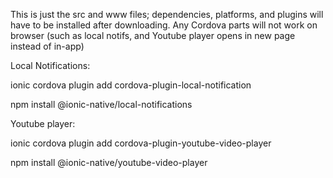 This is just the src and www files; dependencies, platforms, and plugins will have to be installed after downloading. Any Cordova parts will not work on browser (such as local notifs, and Youtube player opens in new page instead of in-app)


Local Notifications: 

ionic cordova plugin add cordova-plugin-local-notification

npm install @ionic-native/local-notifications


Youtube player:

ionic cordova plugin add cordova-plugin-youtube-video-player

npm install @ionic-native/youtube-video-player
